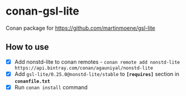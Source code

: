 # conan-gsl-lite
Conan package for https://github.com/martinmoene/gsl-lite

## How to use

 - [x] Add nonstd-lite to conan remotes - `conan remote add nonstd-lite https://api.bintray.com/conan/agauniyal/nonstd-lite`
 - [x] Add `gsl-lite/0.25.0@nonstd-lite/stable` to **`[requires]`** section in **`conanfile.txt`**
 - [x] Run `conan install` command
